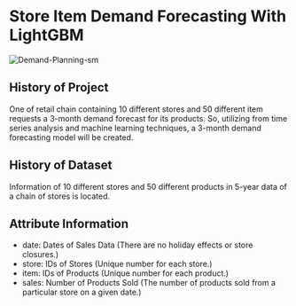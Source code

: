 # Store Item Demand Forecasting With LightGBM

![Demand-Planning-sm](https://user-images.githubusercontent.com/13394756/128167106-6eb681f6-e870-4ab2-be38-0831ec906e24.jpg)


## History of Project
 One of retail chain containing 10 different stores and 50 different item requests a 3-month demand forecast for its products. So, utilizing from  time series analysis and machine learning techniques, a 3-month demand forecasting model will be created.

## History of Dataset
  Information of 10 different stores and 50 different products in 5-year data of a chain of stores is located.

## Attribute Information
- date: Dates of Sales Data (There are no holiday effects or store closures.)
- store: IDs of Stores (Unique number for each store.)
- item: IDs of Products (Unique number for each product.)
- sales: Number of Products Sold (The number of products sold from a particular store on a given date.)
